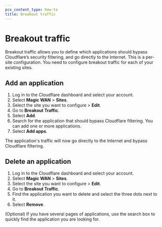```yaml
---
pcx_content_type: how-to
title: Breakout traffic
---
```


# Breakout traffic

Breakout traffic allows you to define which applications should bypass Cloudflare’s security filtering, and go directly to the Internet. This is a per-site configuration. You need to configure breakout traffic for each of your existing sites.

## Add an application

1. Log in to the Cloudflare dashboard and select your account.
2. Select **Magic WAN** > **Sites**.
3. Select the site you want to configure > **Edit**.
4. Go to **Breakout Traffic**.
5. Select **Add**.
6. Search for the application that should bypass Cloudflare filtering. You can add one or more applications.
7. Select **Add apps**.

The application's traffic will now go directly to the Internet and bypass Cloudflare filtering.


## Delete an application

1. Log in to the Cloudflare dashboard and select your account.
2. Select **Magic WAN** > **Sites**.
3. Select the site you want to configure > **Edit**.
4. Go to **Breakout Traffic**.
5. Find the application you want to delete and select the three dots next to it.
6. Select **Remove**.

(Optional) If you have several pages of applications, use the search box to quickly find the application you are looking for.
